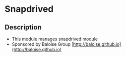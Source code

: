 # Snapdrived

## Description

* This module manages snapdrived module
* Sponsored by Baloise Group [http://baloise.github.io](http://baloise.github.io)
